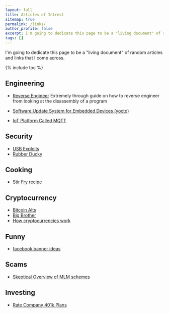 ```yaml
---
layout: full
title: Articles of Intrest
sitemap: true
permalink: /links/
author_profile: false
excerpt: I'm going to dedicate this page to be a "living document" of random articles and links that I come across
tags: []
---
```


I'm going to dedicate this page to be a "living document" of random articles and links that I come across.

{% include toc %}


## Engineering

- [Reverse Engineer](https://beginners.re/RE4B-EN.pdf) Extremely through guide on how to reverse engineer from looking at the disassembly of a program 

- [Software Update System for Embedded Devices (yocto)](https://github.com/sbabic/swupdate) 

- [IoT Platform Called MQTT](http://mqtt.org/faq)

## Security

- [USB Exploits](https://security.stackexchange.com/questions/102873/how-can-usb-sticks-be-dangerous)
- [Rubber Ducky](http://usbrubberducky.com/#!index.md)

## Cooking

 - [Stir Fry recipe](https://www.lifehacker.com.au/2016/04/make-foolproof-stir-fry-dishes-with-this-simple-formula/)

## Cryptocurrency

 - [Bitcoin Alts](http://www.investopedia.com/tech/6-most-important-cryptocurrencies-other-bitcoin/)
 - [Big Brother](https://www.socialcooling.com/)
 - [How cryptocurrencies work](https://www.youtube.com/watch?time_continue=741&v=bBC-nXj3Ng4)
 
## Funny
 
 - [facebook banner ideas](http://www.hongkiat.com/blog/creative-facebook-timeline-covers/)
  
## Scams
 - [Skeptical Overview of MLM schemes](http://www.mlmwatch.org/)
  
## Investing
 - [Rate Company 401k Plans](https://www.brightscope.com/ratings/)
